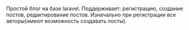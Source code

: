 Простой блог на базе laravel. 
Поддерживает: регистрацию, создание постов, редактирование постов. Изначально при регистрации все авторы(имеют возможность создавать посты).

